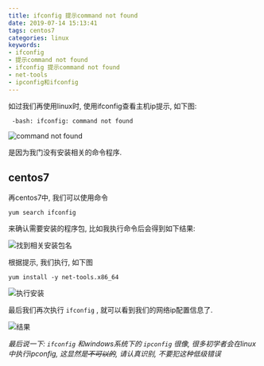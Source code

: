 ```yaml
---
title: ifconfig 提示command not found
date: 2019-07-14 15:13:41
tags: centos7
categories: linux
keywords:
- ifconfig
- 提示command not found
- ifconfig 提示command not found
- net-tools
- ipconfig和ifconfig
---
```

 如过我们再使用linux时, 使用ifconfig查看主机ip提示, 如下图:

``` shell
 -bash: ifconfig: command not found
```

![command not found](https://res.imgl.net/hexo/ifconfig/wzd.PNG "command not found")

是因为我门没有安装相关的命令程序.

## centos7

再centos7中, 我们可以使用命令

    
    yum search ifconfig

来确认需要安装的程序包, 比如我执行命令后会得到如下结果:

![找到相关安装包名](https://res.imgl.net/hexo/ifconfig/azb.PNG "找到相关安装包名")

根据提示, 我们执行, 如下图

    yum install -y net-tools.x86_64

![执行安装](https://res.imgl.net/hexo/ifconfig/az.PNG "执行安装")

最后我们再次执行 `ifconfig` , 就可以看到我们的网络ip配置信息了.

![结果](https://res.imgl.net/hexo/ifconfig/ip.PNG "结果")

*最后说一下: `ifconfig` 和windows系统下的 `ipconfig` 很像, 很多初学者会在linux中执行ipconfig, 这显然是~~不可以的~~, 请认真识别, 不要犯这种低级错误*

